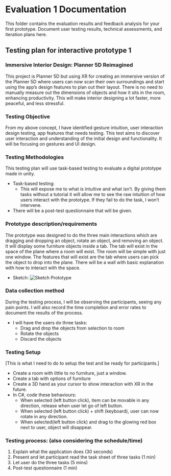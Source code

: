 # Evaluation 1 Documentation

This folder contains the evaluation results and feedback analysis for your first prototype. Document user testing results, technical assessments, and iteration plans here. 

## Testing plan for interactive prototype 1
### Immersive Interior Design: Planner 5D Reimagined

This project is Planner 5D but using XR for creating an immersive version of the Planner 5D where users can now scan their own surroundings and start using the app’s design features to plan out their layout. There is no need to manually measure out the dimensions of objects and how it sits in the room, enhancing productivity. This will make interior designing a lot faster, more peaceful, and less stressful.

### Testing Objective
From my above concept, I have identified gesture intuition, user interaction design testing, app features that needs testing. 
This test aims to discover user interaction and understanding of the initial design and functionality. It will be focusing on gestures and UI design.

### Testing Methodologies
This testing plan will use task-based testing to evaluate a digital prototype made in unity. 
- Task-based testing:
    - This will expose me to what is intuitive and what isn’t. By giving them tasks without a tutorial it will allow me to see the raw intuition of how users interact with the prototype. If they fail to do the task, I won’t intervene.
- There will be a post-test questionnaire that will be given. 

### Prototype description/requirements
The prototype was designed to do the three main interactions which are dragging and dropping an object, rotate an object, and removing an object. 
It will display some furniture objects inside a tab. The tab will exist in the space of the plane where a room will exist. The room will be simple with just one window. The features that will exist are the tab where users can pick the object to drop into the plane. There will be a wall with basic explanation with how to interact with the space. 
- Sketch:
  ![Sketch Prototype](./images/sketch.png)
 
### Data collection method
During the testing process, I will be observing the participants, seeing any pain points. I will also record the time completion and error rates to document the results of the process.
- I will have the users do three tasks:
    - Drag and drop the objects from selection to room
    - Rotate the objects
    - Discard the objects

### Testing Setup
[This is what I need to do to setup the test and be ready for participants.]
- Create a room with little to no furniture, just a window.
- Create a tab with options of furniture
- Create a 3D hand as your cursor to show interaction with XR in the future. 
- In C#, code these behaviours:
    - When selected (left button click), item can be movable in any direction, release when user let go of left button.
    - When selected (left button click) + shift (keyboard), user can now rotate in any direction.
    - When selected(left button click) and drag to the glowing red box next to user, object will disappear.

### Testing process: (also considering the schedule/time)
1.	Explain what the application does (30 seconds)
2.	Present and let participant read the task sheet of three tasks (1 min)
3.	Let user do the three tasks (5 mins)
4.	Post-test questionnaire (1 min)
